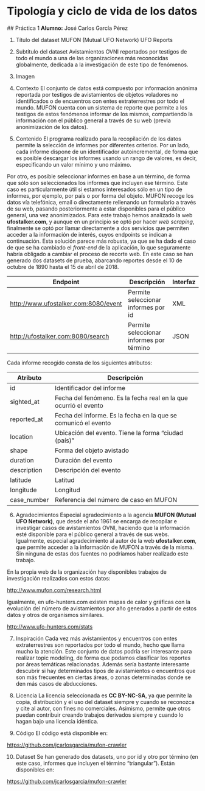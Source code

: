 # Tipología y ciclo de vida de los datos
## Práctica 1
**Alumno:** José Carlos García Pérez

1. Título del dataset
MUFON (Mutual UFO Network) UFO Reports

2. Subtítulo del dataset
Avistamientos OVNI reportados por testigos de todo el mundo a una de las organizaciones más reconocidas globalmente, dedicada a la investigación de este tipo de fenómenos.

3. Imagen

4. Contexto
El conjunto de datos está compuesto por información anónima reportada por testigos de avistamientos de objetos voladores no identificados o de encuentros con entes extraterrestres por todo el mundo. MUFON cuenta con un sistema de reporte que permite a los testigos de estos fenómenos informar de los mismos, compartiendo la información con el público general a través de su web (previa anonimización de los datos).

5. Contenido
El programa realizado para la recopilación de los datos permite la selección de informes por diferentes criterios.
Por un lado, cada informe dispone de un identificador autoincremental, de forma que es posible descargar los informes usando un rango de valores, es decir, especificando un valor mínimo y uno máximo.

Por otro, es posible seleccionar informes en base a un término, de forma que sólo son seleccionados los informes que incluyen ese término. Este caso es particularmente útil si estamos interesados sólo en un tipo de informes, por ejemplo, por país o por forma del objeto.
MUFON recoge los datos vía telefónica, email o directamente rellenando un formulario a través de su web, pasando posteriormente a estar disponibles para el público general, una vez anonimizados. Para este trabajo hemos analizado la web **ufostalker.com**, y aunque en un principio se optó por hacer *web scraping*, finalmente se optó por llamar directamente a dos servicios que permiten acceder a la información de interés, cuyos endpoints se indican a continuación.
Esta solución parece más robusta, ya que se ha dado el caso de que se ha cambiado el *front-end* de la aplicación, lo que seguramente habría obligado a cambiar el proceso de recorte web.
En este caso se han generado dos datasets de prueba, abarcando reportes desde el 10 de octubre de 1890 hasta el 15 de abril de 2018.

Endpoint     | Descripción   | Interfaz
------------ | ------------- | ---------
http://www.ufostalker.com:8080/event | Permite seleccionar informes por id | XML
http://ufostalker.com:8080/search | Permite seleccionar informes por término | JSON

Cada informe recogido consta de los siguientes atributos:

Atributo | Descripción
-------- | -----------
id | Identificador del informe
sighted_at | Fecha del fenómeno. Es la fecha real en la que ocurrió el evento
reported_at | Fecha del informe. Es la fecha en la que se comunicó el evento
location | Ubicación del evento. Tiene la forma “ciudad (país)”
shape | Forma del objeto avistado
duration | Duración del evento
description | Descripción del evento
latitude | Latitud
longitude | Longitud
case_number | Referencia del número de caso en MUFON

6. Agradecimientos
Especial agradecimiento a la agencia **MUFON (Mutual UFO Network)**, que desde el año 1961 se encarga de recopilar e investigar casos de avistamientos OVNI, haciendo que la información esté disponible para el público general a través de sus webs.
Igualmente, especial agradecimiento al autor de la web **ufostalker.com**, que permite acceder a la información de MUFON a través de la misma.
Sin ninguna de estas dos fuentes no podríamos haber realizado este trabajo.

En la propia web de la organización hay disponibles trabajos de investigación realizados con estos datos:

http://www.mufon.com/research.html

Igualmente, en ufo-hunters.com existen mapas de calor y gráficas con la evolución del número de avistamientos por año generados a partir de estos datos y otros de organismos similares.

http://www.ufo-hunters.com/stats

7. Inspiración
Cada vez más avistamientos y encuentros con entes extraterrestres son reportados por todo el mundo, hecho que llama mucho la atención. Este conjunto de datos podría ser interesante para realizar topic modeling, de forma que podamos clasificar los reportes por áreas temáticas relacionadas.
Además sería bastante interesante descubrir si hay determinados tipos de avistamientos o encuentros que son más frecuentes en ciertas áreas, o zonas determinadas donde se den más casos de abducciones.

8. Licencia
La licencia seleccionada es **CC BY-NC-SA**, ya que permite la copia, distribución y el uso del dataset siempre y cuando se reconozca y cite al autor, con fines no comerciales.
Asimismo, permite que otros puedan contribuir creando trabajos derivados siempre y cuando lo hagan bajo una licencia idéntica.

9. Código
El código está disponible en:

https://github.com/jcarlosgarcia/mufon-crawler

10. Dataset
Se han generado dos datasets, uno por id y otro por término (en este caso, informes que incluyen el término “triangular”). Están disponibles en:

https://github.com/jcarlosgarcia/mufon-crawler
